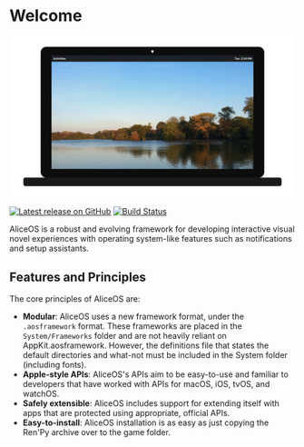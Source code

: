#  Welcome

![AliceOS Screenshot](images/hero.jpg)

[![Latest release on GitHub](https://img.shields.io/github/v/release/projectalicedev/aliceos?include_prereleases)](https://github.com/hyperspacedev/hyperspace/releases) [![Build Status](https://github.com/ProjectAliceDev/aliceos/workflows/Build%20AliceOS%20Archive/badge.svg)](https://github.com/projectalicedev/aliceos/actions)

AliceOS is a robust and evolving framework for developing interactive visual novel experiences with operating system-like features such as notifications and setup assistants.

## Features and Principles

The core principles of AliceOS are: 

- **Modular**: AliceOS uses a new framework format, under the `.aosframework` format. These frameworks are placed in the `System/Frameworks` folder and are not heavily reliant on AppKit.aosframework. However, the definitions file that states the default directories and what-not must be included in the System folder (including fonts).
- **Apple-style APIs**: AliceOS's APIs aim to be easy-to-use and familiar to developers that have worked with APIs for macOS, iOS, tvOS, and watchOS.
- **Safely extensible**: AliceOS includes support for extending itself with apps that are protected using appropriate, official APIs.
- **Easy-to-install**: AliceOS installation is as easy as just copying the Ren'Py archive over to the game folder.
